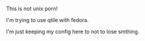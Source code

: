 This is not unix porn! 

I'm trying to use qtile with fedora.

I'm just keeping my config here to not to lose smthing.

